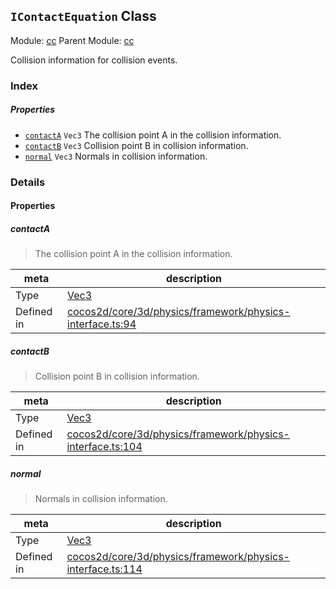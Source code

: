 ## `IContactEquation` Class



Module: [cc](../modules/cc.md)
Parent Module: [cc](../modules/cc.md)


Collision information for collision events.



### Index

##### Properties

  - [`contactA`](#contacta) `Vec3` The collision point A in the collision information.
  - [`contactB`](#contactb) `Vec3` Collision point B in collision information.
  - [`normal`](#normal) `Vec3` Normals in collision information.





### Details


#### Properties


##### contactA

> The collision point A in the collision information.

| meta | description |
|------|-------------|
| Type | <a href="../classes/Vec3.html" class="crosslink">Vec3</a> |
| Defined in | [cocos2d/core/3d/physics/framework/physics-interface.ts:94](https://github.com/cocos-creator/engine/blob/f7d50d63228ec3047fe054a2d1e1535e90da2bd1/cocos2d/core/3d/physics/framework/physics-interface.ts#L94) |



##### contactB

> Collision point B in collision information.

| meta | description |
|------|-------------|
| Type | <a href="../classes/Vec3.html" class="crosslink">Vec3</a> |
| Defined in | [cocos2d/core/3d/physics/framework/physics-interface.ts:104](https://github.com/cocos-creator/engine/blob/f7d50d63228ec3047fe054a2d1e1535e90da2bd1/cocos2d/core/3d/physics/framework/physics-interface.ts#L104) |



##### normal

> Normals in collision information.

| meta | description |
|------|-------------|
| Type | <a href="../classes/Vec3.html" class="crosslink">Vec3</a> |
| Defined in | [cocos2d/core/3d/physics/framework/physics-interface.ts:114](https://github.com/cocos-creator/engine/blob/f7d50d63228ec3047fe054a2d1e1535e90da2bd1/cocos2d/core/3d/physics/framework/physics-interface.ts#L114) |






